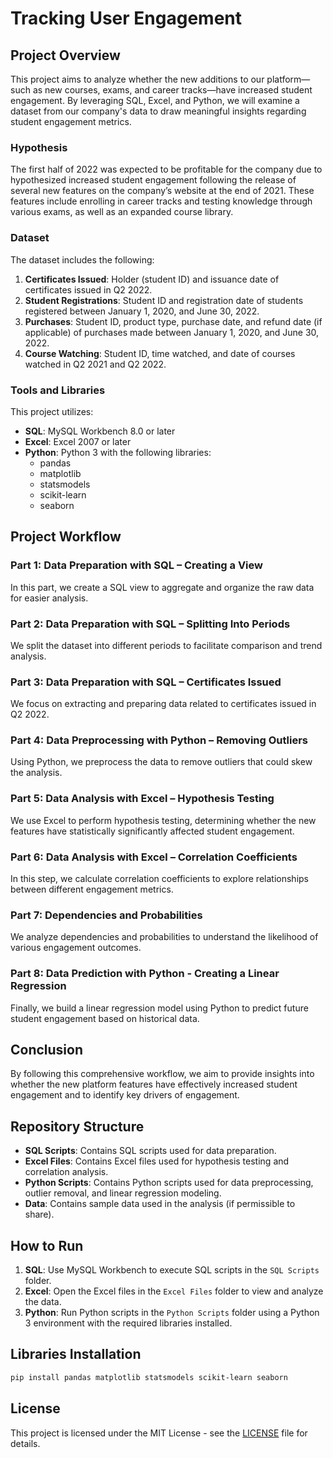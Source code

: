 # Tracking User Engagement 

## Project Overview

This project aims to analyze whether the new additions to our platform—such as new courses, exams, and career tracks—have increased student engagement. By leveraging SQL, Excel, and Python, we will examine a dataset from our company's data to draw meaningful insights regarding student engagement metrics.

### Hypothesis

The first half of 2022 was expected to be profitable for the company due to hypothesized increased student engagement following the release of several new features on the company’s website at the end of 2021. These features include enrolling in career tracks and testing knowledge through various exams, as well as an expanded course library.

### Dataset

The dataset includes the following:

1. **Certificates Issued**: Holder (student ID) and issuance date of certificates issued in Q2 2022.
2. **Student Registrations**: Student ID and registration date of students registered between January 1, 2020, and June 30, 2022.
3. **Purchases**: Student ID, product type, purchase date, and refund date (if applicable) of purchases made between January 1, 2020, and June 30, 2022.
4. **Course Watching**: Student ID, time watched, and date of courses watched in Q2 2021 and Q2 2022.

### Tools and Libraries

This project utilizes:

- **SQL**: MySQL Workbench 8.0 or later
- **Excel**: Excel 2007 or later
- **Python**: Python 3 with the following libraries:
  - pandas
  - matplotlib
  - statsmodels
  - scikit-learn
  - seaborn

## Project Workflow

### Part 1: Data Preparation with SQL – Creating a View

In this part, we create a SQL view to aggregate and organize the raw data for easier analysis.

### Part 2: Data Preparation with SQL – Splitting Into Periods

We split the dataset into different periods to facilitate comparison and trend analysis.

### Part 3: Data Preparation with SQL – Certificates Issued

We focus on extracting and preparing data related to certificates issued in Q2 2022.

### Part 4: Data Preprocessing with Python – Removing Outliers

Using Python, we preprocess the data to remove outliers that could skew the analysis.

### Part 5: Data Analysis with Excel – Hypothesis Testing

We use Excel to perform hypothesis testing, determining whether the new features have statistically significantly affected student engagement.

### Part 6: Data Analysis with Excel – Correlation Coefficients

In this step, we calculate correlation coefficients to explore relationships between different engagement metrics.

### Part 7: Dependencies and Probabilities

We analyze dependencies and probabilities to understand the likelihood of various engagement outcomes.

### Part 8: Data Prediction with Python - Creating a Linear Regression

Finally, we build a linear regression model using Python to predict future student engagement based on historical data.

## Conclusion

By following this comprehensive workflow, we aim to provide insights into whether the new platform features have effectively increased student engagement and to identify key drivers of engagement.

## Repository Structure

- **SQL Scripts**: Contains SQL scripts used for data preparation.
- **Excel Files**: Contains Excel files used for hypothesis testing and correlation analysis.
- **Python Scripts**: Contains Python scripts used for data preprocessing, outlier removal, and linear regression modeling.
- **Data**: Contains sample data used in the analysis (if permissible to share).

## How to Run

1. **SQL**: Use MySQL Workbench to execute SQL scripts in the `SQL Scripts` folder.
2. **Excel**: Open the Excel files in the `Excel Files` folder to view and analyze the data.
3. **Python**: Run Python scripts in the `Python Scripts` folder using a Python 3 environment with the required libraries installed.

## Libraries Installation

```sh
pip install pandas matplotlib statsmodels scikit-learn seaborn
```


## License

This project is licensed under the MIT License - see the [LICENSE](LICENSE) file for details.
